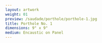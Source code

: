 ```yaml
---
layout: artwork
weight: 01
preview: /saudade/porthole/porthole-1.jpg
title: Porthole No. 1
dimensions: 9" x 9"
medium: Encaustic on Panel
---
```

